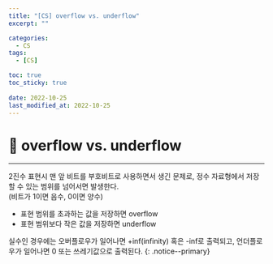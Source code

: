 ```yaml
---
title: "[CS] overflow vs. underflow"
excerpt: "" 

categories:
  - CS
tags:
  - [CS]

toc: true
toc_sticky: true
 
date: 2022-10-25
last_modified_at: 2022-10-25
---
```


# 🚀 overflow vs. underflow
---
2진수 표현시 맨 앞 비트를 부호비트로 사용하면서 생긴 문제로, 정수 자료형에서 저장할 수 있는 범위를 넘어서면 발생한다.  
(비트가 1이면 음수, 0이면 양수)

- 표현 범위를 초과하는 값을 저장하면 overflow
- 표현 범위보다 작은 값을 저장하면 underflow

실수인 경우에는 오버플로우가 일어나면 +inf(infinity) 혹은 -inf로 출력되고, 언더플로우가 일어나면 0 또는 쓰레기값으로 출력된다.
{: .notice--primary}